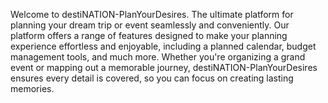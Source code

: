 Welcome to destiNATION-PlanYourDesires.
The ultimate platform for planning your dream trip or event seamlessly and conveniently. 
Our platform offers a range of features designed to make your planning experience effortless and enjoyable, including a planned calendar, budget management tools, and much more. 
Whether you're organizing a grand event or mapping out a memorable journey, destiNATION-PlanYourDesires ensures every detail is covered, so you can focus on creating lasting memories.
